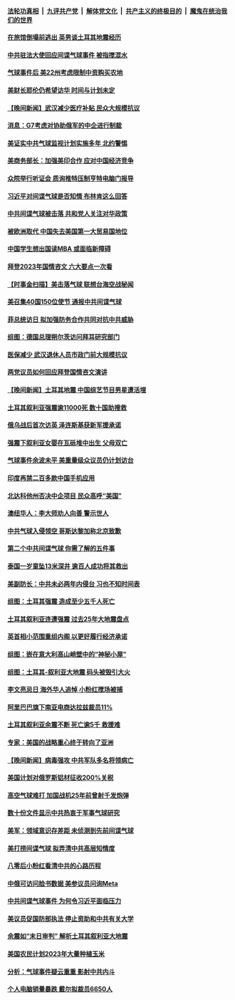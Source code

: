 ####  [法轮功真相](../../../../basic/blob/master/README.md?t=02092012) &nbsp;|&nbsp; [九评共产党](../../../../9ping.md/blob/master/README.md?t=02092012) &nbsp;|&nbsp; [解体党文化](../../../../jtdwh.md/blob/master/README.md?t=02092012)  &nbsp;|&nbsp; [共产主义的终极目的](../../../../gczydzjmd.md/blob/master/README.md?t=02092012) &nbsp;|&nbsp; [魔鬼在统治我们的世界](../../../../mgztzwmdsj.md/blob/master/README.md?t=02092012) 

#### [在旅馆倒塌前逃出 英男谈土耳其地震经历](../pages/nsc418/n13925918.md?t=02092012) 

#### [中共驻法大使回应间谍气球事件 被指搅混水](../pages/nsc418/n13926089.md?t=02092012) 

#### [气球事件后 美22州考虑限制中资购买农地](../pages/nsc418/n13926097.md?t=02092012) 




#### [美财长耶伦仍希望访华 时间与计划未定](../pages/nsc418/n13926158.md?t=02092012) 

#### [【晚间新闻】武汉减少医疗补贴 民众大规模抗议](../pages/nsc418/n13925524.md?t=02092012) 

#### [消息：G7考虑对协助俄军的中企进行制裁](../pages/nsc418/n13925886.md?t=02092012) 

#### [美证实中共气球监视计划实施多年 北约警惕](../pages/nsc418/n13925762.md?t=02092012) 

#### [美商务部长：加强美印合作 应对中国经济竞争](../pages/nsc418/n13925775.md?t=02092012) 

#### [众院举行听证会 质询推特压制亨特电脑门报导](../pages/nsc418/n13925664.md?t=02092012) 

#### [习近平对间谍气球是否知情 布林肯这么回答](../pages/nsc418/n13925690.md?t=02092012) 

#### [中共间谍气球被击落 共和党人关注对华政策](../pages/nsc418/n13925608.md?t=02092012) 

#### [被欧洲取代 中国失去美国第一大贸易国地位](../pages/nsc418/n13925575.md?t=02092012) 

#### [中国学生想出国读MBA 或面临新障碍](../pages/nsc418/n13925589.md?t=02092012) 

#### [拜登2023年国情咨文 六大要点一次看](../pages/nsc418/n13925576.md?t=02092012) 

#### [【时事金扫描】美击落气球 联想台海空战秘闻](../pages/nsc418/n13925506.md?t=02092012) 

#### [美召集40国150位使节 通报中共间谍气球](../pages/nsc418/n13925414.md?t=02092012) 

#### [菲总统访日 拟加强防务合作共同对抗中共威胁](../pages/nsc418/n13925504.md?t=02092012) 

#### [组图：德国总理朔尔茨访问拜耳研究部门](../pages/nsc418/n13925316.md?t=02092012) 

#### [医保减少 武汉退休人员市政门前大规模抗议](../pages/nsc418/n13925389.md?t=02092012) 

#### [两党议员如何回应拜登国情咨文演讲](../pages/nsc418/n13925314.md?t=02092012) 

#### [【晚间新闻】土耳其地震 中国综艺节目男星遭活埋](../pages/nsc418/n13925370.md?t=02092012) 


#### [土耳其叙利亚强震逾11000死 数十国助搜救](../pages/nsc418/n13925018.md?t=02092012) 

#### [俄乌战后首次访英 泽连斯基获新军援承诺](../pages/nsc418/n13925463.md?t=02092012) 

#### [强震下叙利亚女婴在瓦砾堆中出生 父母双亡](../pages/nsc418/n13925061.md?t=02092012) 

#### [气球事件余波未平 美重量级众议员仍计划访台](../pages/nsc418/n13925151.md?t=02092012) 

#### [印度再禁二百多款中国手机应用](../pages/nsc418/n13924974.md?t=02092012) 

#### [北达科他州否决中企项目 民众高呼“美国”](../pages/nsc418/n13924893.md?t=02092012) 

#### [澳纽华人：李大师劝人向善 警示世人](../pages/nsc418/n13924146.md?t=02092012) 

#### [中共气球入侵领空 哥斯达黎加称北京致歉](../pages/nsc418/n13924829.md?t=02092012) 

#### [第二个中共间谍气球 你需了解的五件事](../pages/nsc418/n13924810.md?t=02092012) 

#### [泰国一岁童坠13米深井 逾百人成功将其救出](../pages/nsc418/n13924645.md?t=02092012) 

#### [美副防长：中共未必两年内侵台 习也不知时间表](../pages/nsc418/n13924511.md?t=02092012) 

#### [组图：土耳其强震 造成至少五千人死亡](../pages/nsc418/n13924536.md?t=02092012) 

#### [土耳其叙利亚连遭强震 过去25年大地震盘点](../pages/nsc418/n13924756.md?t=02092012) 

#### [英首相小范围重组内阁 以更好履行经济承诺](../pages/nsc418/n13924615.md?t=02092012) 

#### [组图：嵌在意大利高山峭壁中的“神秘小屋”](../pages/nsc418/n13924676.md?t=02092012) 

#### [组图：土耳其-叙利亚大地震 码头被毁引大火](../pages/nsc418/n13924675.md?t=02092012) 

#### [李文亮忌日 海外华人追悼 小粉红搅场被捕](../pages/nsc418/n13924598.md?t=02092012) 

#### [阿里巴巴旗下南亚电商达拉兹裁员11%](../pages/nsc418/n13924564.md?t=02092012) 

#### [土耳其叙利亚余震不断 死亡逾5千 救援难](../pages/nsc418/n13924489.md?t=02092012) 

#### [专家：美国的战略重心终于转向了亚洲](../pages/nsc418/n13924497.md?t=02092012) 

#### [【晚间新闻】病毒强攻 中共军队多名将领病亡](../pages/nsc418/n13924509.md?t=02092012) 


#### [美国计划对俄罗斯铝材征收200%关税](../pages/nsc418/n13924407.md?t=02092012) 

#### [高空气球难打 加国战机25年前曾射千发炮弹](../pages/nsc418/n13924290.md?t=02092012) 

#### [数十份文件显示中共热衷于军事气球研究](../pages/nsc418/n13924151.md?t=02092012) 

#### [美军：领域意识存差距 未侦测到先前间谍气球](../pages/nsc418/n13924295.md?t=02092012) 

#### [美打捞间谍气球 拟弄清中共高层知情度](../pages/nsc418/n13924164.md?t=02092012) 

#### [八零后小粉红看清中共的心路历程](../pages/nsc418/n13921745.md?t=02092012) 

#### [中俄可访问脸书数据 美参议员问询Meta](../pages/nsc418/n13924185.md?t=02092012) 

#### [中共间谍气球事件 为何令习近平面临压力](../pages/nsc418/n13924131.md?t=02092012) 

#### [美议员促国防部执法 停止资助和中共有关大学](../pages/nsc418/n13924096.md?t=02092012) 

#### [余震如“末日审判” 解析土耳其叙利亚大地震](../pages/nsc418/n13923876.md?t=02092012) 

#### [美国农民计划2023年大量种植玉米](../pages/nsc418/n13924039.md?t=02092012) 

#### [分析：气球事件疑云重重 影射中共内斗](../pages/nsc418/n13924062.md?t=02092012) 

#### [个人电脑销量暴跌 戴尔拟裁员6650人](../pages/nsc418/n13923902.md?t=02092012) 

